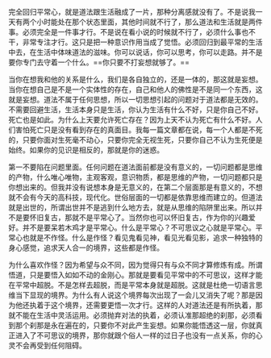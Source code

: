完全回归平常心，就是道法跟生活融成了一片，那种分离感就没有了。不是说我一天有两个小时能处在那个状态里面，其他时间就不行了，那么道法和生活就是两件事。必须完全是一件事才行。不是说在看小说的时候就不行了，必须什么事也不干，非常专注才行。这只是把一种意识作用当成了觉悟。必须回归到最平常的生活中去，在生活中体味道法的滋味。你可以说话，你可以思考，你可以走路。并不是要你专门去守着一个什么。==你只要不打妄想就够了。==

当你在想我和他的关系是什么，我们是各自独立的，还是一体的，那这就是妄想。当你在想自己是不是一个实体性的存在，自己和他人的佛性是不是同一个东西，这就是妄想。道法不属于任何思想，所以一切思想引起的问题对于道法都是无效的。不需要回避生活，生活本身只是生活，你认为生活有什么不好，只是你自己不好。死亡也是如此。为什么上天要允许死亡存在？因为上天不认为死亡有什么不好。人们害怕死亡只是没有看到存在的真面目。我每一篇文章都在说，每一个人都是不死的，只要你面对生死毫不动心，只要你完全无视生死，只要你自己不认为生死便是始终。如果你的见识是相反的，那就是你的迷惑。

第一不要陷在问题里面。任何问题在道法面前都是没有意义的，一切问题都是思维的产物，什么唯心唯物，主观客观，意识物质，都是思维的产物，一切问题都只是你想出来的。但我并没有说想本身是无意义的，在第二个层面那是有意义的，不想就不会有今天的高科技，现代化。世俗层面的一切都是依靠思维而建立的。但道法就是出世的，所谓出世并不是逃到什么地方去，就是从思维的陷阱里出来。所以并不是要怀旧复古，那就不是平常心了。当然你也可以怀旧复古，作为你的兴趣爱好。并不是要呆若木鸡才是平常心。什么是平常心？不可思议之心就是平常心。平常心也就是不作怪。什么是作怪？看见鬼看见神，看见光看见影，追求一种独特的身心感觉，追求天人合一的境界，这些都是作怪。

为什么喜欢作怪？因为希望与众不同，因为觉得只有与众不同才算修炼有成。所谓悟道，只是要悟入如如不动的金刚心。那就是要看见平常中的不可思议，这样才能在平常中超脱。不是怎样去超脱，而是平常本身就是超脱。这就是杜绝一切语言思维当下显现的境界。为什么有人说这个境界每次出现了一会儿又消失了呢？那是因为他还执着于这个境界，还需要更悟一次才行。这样的人对道法还是有所执着，那就不能在生活中灵活运用。必须抛弃对法的执着，必须认准那超绝的刹那，必须看到那个刹那是永在遍在的，只要你不对此产生妄想。如果你能悟透这一层，你就真正进入了不可思议的境界，那你就跟个俗人一样的过日子也没有一点关系，你的心灵不会再受到任何阻碍。